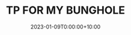 ---
date: 2023-01-09T0:00:00+10:00
description: A plywood toilet paper holder by @skape_ande
draft: false
icon: 2023-01-09-tp-for-my-bunghole.webp
language: en
title: TP FOR MY BUNGHOLE
link: https://www.instagram.com/p/CnK1tGcI0MJ/
alt: A photo a plywood toilet paper holder with a metal letter stamped plaque. 

---